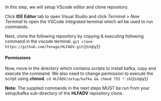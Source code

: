 In this step, we will setup VScode editor and clone repository.

Click **IDE Editor** tab to open Visual Studio and click _Terminal_ > _New Terminal_ to open the VSCode integrated terminal which wil be used to run commands.

Next, clone the following repository by copying & executing following command in the vscode terminal.
`git clone https://github.com/fenago/HLFADV.git`{{copy}}

#### Permissions
Now, move in the directory which contains scripts to install kafka, copy and execute the command. We also need to change permission to execute the script using **chmod**.
`cd HLFADV/setup/kafka && chmod 755 *.sh`{{copy}}

**Note:**
The supplied commands in the next steps MUST be run from your setup/kafka sub-directory of the **HLFADV** repository clone.